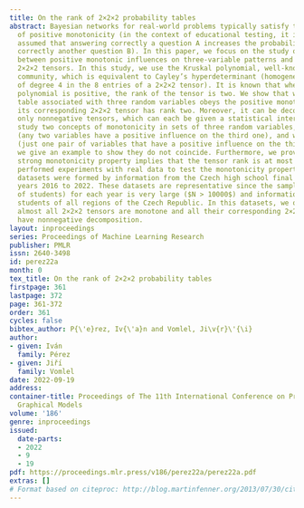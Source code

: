 ```yaml
---
title: On the rank of 2×2×2 probability tables
abstract: Bayesian networks for real-world problems typically satisfy the property
  of positive monotonicity (in the context of educational testing, it is commonly
  assumed that answering correctly a question A increases the probability of answering
  correctly another question B). In this paper, we focus on the study of relations
  between positive monotonic influences on three-variable patterns and a family of
  2×2×2 tensors. In this study, we use the Kruskal polynomial, well-known in the psychometrics
  community, which is equivalent to Cayley’s hyperdeterminant (homogeneous polynomial
  of degree 4 in the 8 entries of a 2×2×2 tensor). It is known that when the Kruskal
  polynomial is positive, the rank of the tensor is two. We show that when a probability
  table associated with three random variables obeys the positive monotonicity property,
  its corresponding 2×2×2 tensor has rank two. Moreover, it can be decomposed using
  only nonnegative tensors, which can each be given a statistical interpretation.  We
  study two concepts of monotonicity in sets of three random variables, strong monotonicity
  (any two variables have a positive influence on the third one), and weak monotonicity
  (just one pair of variables that have a positive influence on the third one), and
  we give an example to show they do not coincide. Furthermore, we proved that the
  strong monotonicity property implies that the tensor rank is at most two. We also
  performed experiments with real data to test the monotonicity properties. The real
  datasets were formed by information from the Czech high school final exam from the
  years 2016 to 2022. These datasets are representative since the sample size (number
  of students) for each year is very large ($N > 10000$) and information comes from
  students of all regions of the Czech Republic. In this datasets, we observed that
  almost all 2×2×2 tensors are monotone and all their corresponding 2×2×2 tensors
  have nonnegative decomposition.
layout: inproceedings
series: Proceedings of Machine Learning Research
publisher: PMLR
issn: 2640-3498
id: perez22a
month: 0
tex_title: On the rank of 2×2×2 probability tables
firstpage: 361
lastpage: 372
page: 361-372
order: 361
cycles: false
bibtex_author: P{\'e}rez, Iv{\'a}n and Vomlel, Ji\v{r}\'{\i}
author:
- given: Iván
  family: Pérez
- given: Jiřı́
  family: Vomlel
date: 2022-09-19
address:
container-title: Proceedings of The 11th International Conference on Probabilistic
  Graphical Models
volume: '186'
genre: inproceedings
issued:
  date-parts:
  - 2022
  - 9
  - 19
pdf: https://proceedings.mlr.press/v186/perez22a/perez22a.pdf
extras: []
# Format based on citeproc: http://blog.martinfenner.org/2013/07/30/citeproc-yaml-for-bibliographies/
---
```

